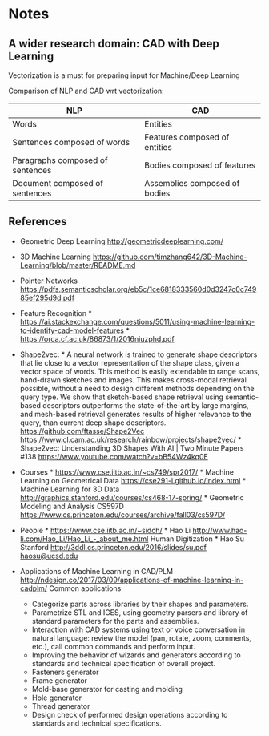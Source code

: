 # Notes

## A wider research domain: CAD with Deep Learning

Vectorization is a must for preparing input for Machine/Deep Learning

Comparison of NLP and CAD wrt vectorization:

|    NLP                                 |    CAD                              | 
|----------------------------------------|-------------------------------------|
|    Words                               |    Entities                         | 
|    Sentences composed of words         |    Features composed of entities    | 
|    Paragraphs composed of sentences    |    Bodies composed of features      | 
|    Document composed of sentences      |    Assemblies composed of bodies    | 

## References
*	Geometric Deep Learning http://geometricdeeplearning.com/ 
*	3D Machine Learning https://github.com/timzhang642/3D-Machine-Learning/blob/master/README.md
*	Pointer Networks https://pdfs.semanticscholar.org/eb5c/1ce6818333560d0d3247c0c74985ef295d9d.pdf
*	Feature Recognition
		* 	https://ai.stackexchange.com/questions/5011/using-machine-learning-to-identify-cad-model-features
		* 	https://orca.cf.ac.uk/86873/1/2016niuzphd.pdf
*	Shape2vec:
		* 	A neural network is trained to generate shape descriptors that lie close to a vector representation of the shape class, given a vector space of words. This method is easily extendable to range scans, hand-drawn sketches and images. This makes cross-modal retrieval possible, without a need to design different methods depending on the query type. We show that sketch-based shape retrieval using semantic-based descriptors outperforms the state-of-the-art by large margins, and mesh-based retrieval generates results of higher relevance to the query, than current deep shape descriptors.  https://github.com/ftasse/Shape2Vec https://www.cl.cam.ac.uk/research/rainbow/projects/shape2vec/ 
		*	Shape2vec: Understanding 3D Shapes With AI | Two Minute Papers #138 https://www.youtube.com/watch?v=bB54Wz4kq0E
*	Courses
		*	https://www.cse.iitb.ac.in/~cs749/spr2017/
		*	Machine Learning on Geometrical Data https://cse291-i.github.io/index.html
		*	Machine Learning for 3D Data http://graphics.stanford.edu/courses/cs468-17-spring/ 
		*	Geometric Modeling and Analysis CS597D https://www.cs.princeton.edu/courses/archive/fall03/cs597D/ 
*	People
		*	https://www.cse.iitb.ac.in/~sidch/ 
		*	Hao Li http://www.hao-li.com/Hao_Li/Hao_Li_-_about_me.html Human Digitization
		*	Hao Su Stanford http://3ddl.cs.princeton.edu/2016/slides/su.pdf haosu@ucsd.edu
		
* Applications of Machine Learning in CAD/PLM
http://ndesign.co/2017/03/09/applications-of-machine-learning-in-cadplm/
Common applications
	*	Categorize parts across libraries by their shapes and parameters.
	*	Parametrize STL and IGES, using geometry parsers and library of standard parameters for the parts and assemblies.
	*	Interaction with CAD systems using text or voice conversation in natural language: review the model (pan, rotate, zoom, comments, etc.), call common commands and perform input.
	*	Improving the behavior of wizards and generators according to standards and technical specification of overall project.
	*	Fasteners generator
	*	Frame generator
	*	Mold-base generator for casting and molding
	*	Hole generator
	*	Thread generator
	*	Design check of performed design operations according to standards and technical specifications.


